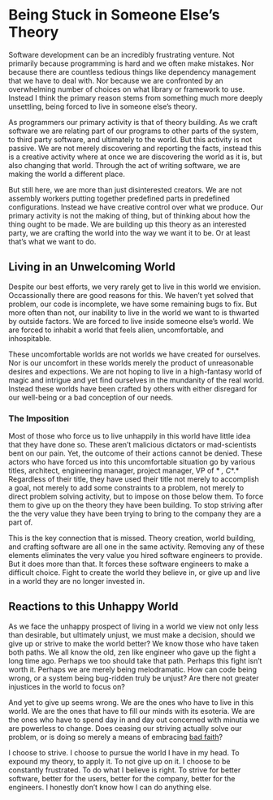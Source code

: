 # Being Stuck in Someone Else’s Theory

Software development can be an incredibly frustrating venture. Not primarily because programming is hard and we often make mistakes. Nor because there are countless tedious things like dependency management that we have to deal with. Nor because we are confronted by an overwhelming number of choices on what library or framework to use. Instead I think the primary reason stems from something much more deeply unsettling, being forced to live in someone else’s theory.

As programmers our primary activity is that of theory building. As we craft software we are relating part of our programs to other parts of the system, to third party software, and ultimately to the world. But this activity is not passive. We are not merely discovering and reporting the facts, instead this is a creative activity where at once we are discovering the world as it is, but also changing that world. Through the act of writing software, we are making the world a different place.

But still here, we are more than just disinterested creators. We are not assembly workers putting together predefined parts in predefined configurations. Instead we have creative control over what we produce. Our primary activity is not the making of thing, but of thinking about how the thing ought to be made. We are building up this theory as an interested party, we are crafting the world into the way we want it to be. Or at least that’s what we want to do.

## Living in an Unwelcoming World

Despite our best efforts, we very rarely get to live in this world we envision. Occassionally there are good reasons for this. We haven’t yet solved that problem, our code is incomplete, we have some remaining bugs to fix. But more often than not, our inability to live in the world we want to is thwarted by outside factors. We are forced to live inside someone else’s world. We are forced to inhabit a world that feels alien, uncomfortable, and inhospitable.

These uncomfortable worlds are not worlds we have created for ourselves. Nor is our uncomfort in these worlds merely the product of unreasonable desires and expections. We are not hoping to live in a high-fantasy world of magic and intrigue and yet find ourselves in the mundanity of the real world. Instead these worlds have been crafted by others with either disregard for our well-being or a bad conception of our needs.

### The Imposition

Most of those who force us to live unhappily in this world have little idea that they have done so. These aren’t malicious dictators or mad-scientists bent on our pain. Yet, the outcome of their actions cannot be denied. These actors who have forced us into this uncomfortable situation go by various titles, architect, engineering manager, project manager, VP of * *, C**.* Regardless of their title, they have used their title not merely to accomplish a goal, not merely to add some constraints to a problem, not merely to direct problem solving activity, but to impose on those below them. To force them to give up on the theory they have been building. To stop striving after the the very value they have been trying to bring to the company they are a part of.

This is the key connection that is missed. Theory creation, world building, and crafting software are all one in the same activity. Removing any of these elements eliminates the very value you hired software engineers to provide. But it does more than that. It forces these software engineers to make a difficult choice. Fight to create the world they believe in, or give up and live in a world they are no longer invested in.

## Reactions to this Unhappy World

As we face the unhappy prospect of living in a world we view not only less than desirable, but ultimately unjust, we must make a decision, should we give up or strive to make the world better? We know those who have taken both paths. We all know the old, zen like engineer who gave up the fight a long time ago. Perhaps we too should take that path. Perhaps this fight isn’t worth it. Perhaps we are merely being melodramatic. How can code being wrong, or a system being bug-ridden truly be unjust? Are there not greater injustices in the world to focus on?

And yet to give up seems wrong. We are the ones who have to live in this world. We are the ones that have to fill our minds with its esoteria. We are the ones who have to spend day in and day out concerned with minutia we are powerless to change. Does ceasing our striving actually solve our problem, or is doing so merely a means of embracing [bad faith](https://en.wikipedia.org/wiki/Bad_faith_(existentialism))?

I choose to strive. I choose to pursue the world I have in my head. To expound my theory, to apply  it. To not give up on it. I choose to be constantly frustrated. To do what I believe is right. To strive for better software, better for the users, better for the company, better for the engineers. I honestly don’t know how I can do anything else.

